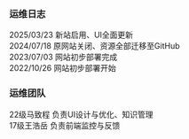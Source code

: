 ### 运维日志
2025/03/23 新站启用、UI全面更新<br>
2024/07/18 原网站关闭、资源全部迁移至GitHub<br>
2023/07/03 网站初步部署完成<br>
2022/10/26 网站初步部署开始<br>

### 运维团队
22级马致程 负责UI设计与优化、知识管理<br>
17级王浩岳 负责前端监控与反馈
